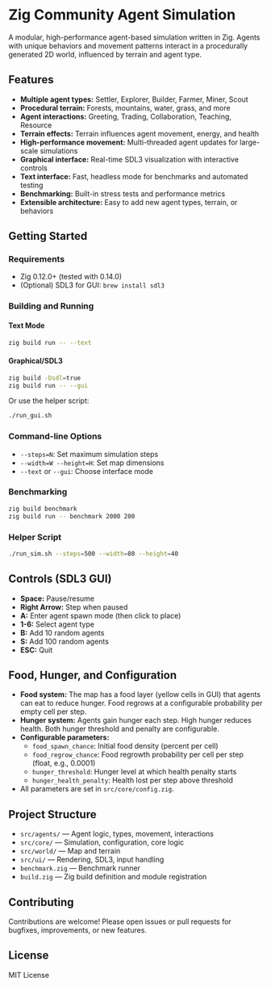 # Zig Community Agent Simulation

A modular, high-performance agent-based simulation written in Zig. Agents with unique behaviors and movement patterns interact in a procedurally generated 2D world, influenced by terrain and agent type.

## Features
- **Multiple agent types:** Settler, Explorer, Builder, Farmer, Miner, Scout
- **Procedural terrain:** Forests, mountains, water, grass, and more
- **Agent interactions:** Greeting, Trading, Collaboration, Teaching, Resource
- **Terrain effects:** Terrain influences agent movement, energy, and health
- **High-performance movement:** Multi-threaded agent updates for large-scale simulations
- **Graphical interface:** Real-time SDL3 visualization with interactive controls
- **Text interface:** Fast, headless mode for benchmarks and automated testing
- **Benchmarking:** Built-in stress tests and performance metrics
- **Extensible architecture:** Easy to add new agent types, terrain, or behaviors

## Getting Started

### Requirements
- Zig 0.12.0+ (tested with 0.14.0)
- (Optional) SDL3 for GUI: `brew install sdl3`

### Building and Running

#### Text Mode
```sh
zig build run -- --text
```

#### Graphical/SDL3
```sh
zig build -Dsdl=true
zig build run -- --gui
```
Or use the helper script:
```sh
./run_gui.sh
```

### Command-line Options
- `--steps=N`: Set maximum simulation steps
- `--width=W --height=H`: Set map dimensions
- `--text` or `--gui`: Choose interface mode

### Benchmarking
```sh
zig build benchmark
zig build run -- benchmark 2000 200
```

### Helper Script
```sh
./run_sim.sh --steps=500 --width=80 --height=40
```

## Controls (SDL3 GUI)
- **Space:** Pause/resume
- **Right Arrow:** Step when paused
- **A:** Enter agent spawn mode (then click to place)
- **1-6:** Select agent type
- **B:** Add 10 random agents
- **S:** Add 100 random agents
- **ESC:** Quit

## Food, Hunger, and Configuration

- **Food system:** The map has a food layer (yellow cells in GUI) that agents can eat to reduce hunger. Food regrows at a configurable probability per empty cell per step.
- **Hunger system:** Agents gain hunger each step. High hunger reduces health. Both hunger threshold and penalty are configurable.
- **Configurable parameters:**
    - `food_spawn_chance`: Initial food density (percent per cell)
    - `food_regrow_chance`: Food regrowth probability per cell per step (float, e.g., 0.0001)
    - `hunger_threshold`: Hunger level at which health penalty starts
    - `hunger_health_penalty`: Health lost per step above threshold
- All parameters are set in `src/core/config.zig`.

## Project Structure
- `src/agents/` — Agent logic, types, movement, interactions
- `src/core/` — Simulation, configuration, core logic
- `src/world/` — Map and terrain
- `src/ui/` — Rendering, SDL3, input handling
- `benchmark.zig` — Benchmark runner
- `build.zig` — Zig build definition and module registration

## Contributing
Contributions are welcome! Please open issues or pull requests for bugfixes, improvements, or new features.

## License
MIT License